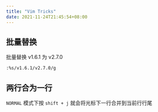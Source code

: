 ```yaml
---
title: "Vim Tricks"
date: 2021-11-24T21:45:54+08:00
---
```


## 批量替换

批量替换 v1.6.1 为 v2.7.0

```bash
:%s/v1.6.1/v2.7.0/g
```

## 两行合为一行

`NORMAL` 模式下按 `shift + j` 就会将光标下一行合并到当前行行尾
